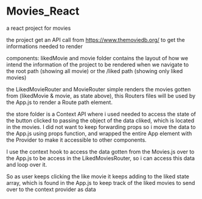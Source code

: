 # Movies_React
a react project for movies

the project get an API call from https://www.themoviedb.org/ to get the informations needed to render

components:
likedMovie and movie folder contains the layout of how we intend the information of the project to be rendered when we navigate to the root path (showing all movie) or the /liked path (showing only liked movies)

the LikedMovieRouter and MovieRouter simple renders the movies gotten from (likedMovie & movie, as state above), this Routers files will be used by the App.js to render a Route path element. 

the store folder is a Context API where i used needed to access the state of the button clicked to passing the object of the data cliked, which is located in the movies. I did not want to keep forwarding props so i move the data to the App.js using props function, and wrapped the entire App element with the Provider to make it accessible to other components. 

I use the context hook to access the data gotten from the Movies.js over to the App.js to be access in the LikedMoviesRouter, so i can access this data and loop over it. 

So as user keeps clicking the like movie it keeps adding to the liked state array, which is found in the App.js to keep track of the liked movies to send over to the context provider as data

